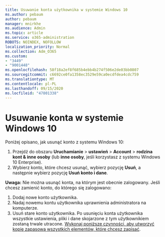 ```yaml
---
title: Usuwanie konta użytkownika w systemie Windows 10
ms.author: pebaum
author: pebaum
manager: mnirkhe
ms.audience: Admin
ms.topic: article
ms.service: o365-administration
ROBOTS: NOINDEX, NOFOLLOW
localization_priority: Normal
ms.collection: Adm_O365
ms.custom:
- "3449"
- "9001448"
ms.openlocfilehash: 58f18a2ef8f685b4ebb4b274f506e2de03bb0807
ms.sourcegitcommit: c6692ce0fa1358ec3529e59ca0ecdfdea4cdc759
ms.translationtype: MT
ms.contentlocale: pl-PL
ms.lasthandoff: 09/15/2020
ms.locfileid: "47801338"
---
```

# <a name="remove-an-account-in-windows-10"></a>Usuwanie konta w systemie Windows 10

Poniżej opisano, jak usunąć konto z systemu Windows 10:

1. Przejdź do obszaru **Uruchamianie**  >  **ustawień**  >  **Account**  >  **rodzina kont & inne osoby** (lub **inne osoby**, jeśli korzystasz z systemu Windows 10 Enterprise).
2. Wybierz konto, które chcesz usunąć, wybierz pozycję **Usuń**, a następnie wybierz pozycję **Usuń konto i dane**.
 
**Uwaga:** Nie można usunąć konta, na którym jest obecnie zalogowany.  Jeśli chcesz zamienić konto, do którego się zalogowano:

1. Dodaj nowe konto użytkownika.
2. Nadaj nowemu kontu użytkownika uprawnienia administratora na komputerze.
3. Usuń stare konto użytkownika. Po usunięciu konta użytkownika wszystkie ustawienia, pliki i dane skojarzone z tym użytkownikiem zostaną trwale utracone. [Wykonaj poniższe czynności, aby utworzyć kopię zapasową wszystkich elementów, które chcesz zapisać](https://support.microsoft.com/help/4027408/windows-10-backup-and-restore).